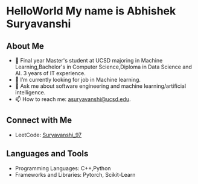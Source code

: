 # HelloWorld My name is Abhishek Suryavanshi

## About Me
- 🔭 Final year Master's student at UCSD majoring in Machine Learning,Bachelor's in Computer Science,Diploma in Data Science and AI. 3 years of IT experience.
- 🤝 I’m currently looking for job in Machine learning.
- 💬 Ask me about software engineering and machine learning/artificial intelligence.
- 📫 How to reach me: asuryavanshi@ucsd.edu.


## Connect with Me
- LeetCode: [Suryavanshi_97](https://leetcode.com/Suryavanshi_97/)

## Languages and Tools
- Programming Languages: C++,Python
- Frameworks and Libraries: Pytorch, Scikit-Learn


